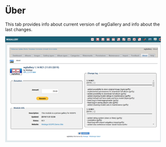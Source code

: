 # Über

This tab provides info about current version of wgGallery and info about the last changes.

![](../../.gitbook/assets/about.png)

